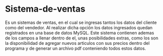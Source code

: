 # Sistema-de-ventas

Es un sistemas de ventas, en el cual se ingresas tantos los datos del cliente como del vendedor. Al realizar dicha opción los datos ingresados 
quedan registrados en una base de datos MySQL. Este sistema contienen ademas de los campos a llenar dentro de el, unas posibilidades extras, como los son la
disponibilidad de agregar nuevos articulos con sus precios dentro del programa y de generar un archivo pdf conteniendo todos estos datos. 
